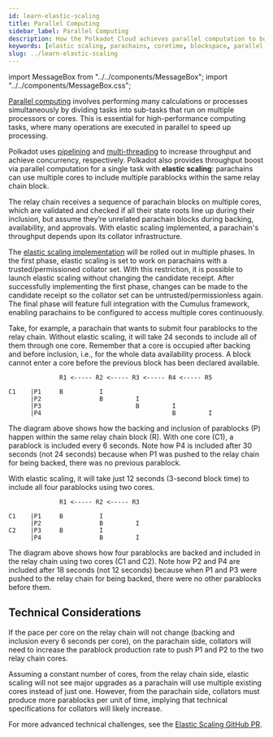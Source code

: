 ```yaml
---
id: learn-elastic-scaling
title: Parallel Computing
sidebar_label: Parallel Computing
description: How the Polkadot Cloud achieves parallel computation to boost throughput.
keywords: [elastic scaling, parachains, coretime, blockspace, parallel computing]
slug: ../learn-elastic-scaling
---
```


import MessageBox from "../../components/MessageBox"; import "../../components/MessageBox.css";

<MessageBox message="To fully follow the material on this page, it is recommended to be familiar with the primary stages
of the [Parachain Protocol](./learn-parachains-protocol)." />

[Parallel computing](https://en.wikipedia.org/wiki/Parallel_computing) involves performing many
calculations or processes simultaneously by dividing tasks into sub-tasks that run on multiple
processors or cores. This is essential for high-performance computing tasks, where many operations
are executed in parallel to speed up processing.

Polkadot uses [pipelining](./learn-async-backing.md) and
[multi-threading](./learn-agile-coretime.md) to increase throughput and achieve concurrency,
respectively. Polkadot also provides throughput boost via parallel computation for a single task
with **elastic scaling**: parachains can use multiple cores to include multiple parablocks within
the same relay chain block.

The relay chain receives a sequence of parachain blocks on multiple cores, which are validated and
checked if all their state roots line up during their inclusion, but assume they’re unrelated
parachain blocks during backing, availability, and approvals. With elastic scaling implemented, a
parachain's throughput depends upon its collator infrastructure.

The [elastic scaling implementation](https://github.com/paritytech/polkadot-sdk/issues/1829) will be
rolled out in multiple phases. In the first phase, elastic scaling is set to work on parachains with
a trusted/permissioned collator set. With this restriction, it is possible to launch elastic scaling
without changing the candidate receipt. After successfully implementing the first phase, changes can
be made to the candidate receipt so the collator set can be untrusted/permissionless again. The
final phase will feature full integration with the Cumulus framework, enabling parachains to be
configured to access multiple cores continuously.

Take, for example, a parachain that wants to submit four parablocks to the relay chain. Without
elastic scaling, it will take 24 seconds to include all of them through one core. Remember that a
core is occupied after backing and before inclusion, i.e., for the whole data availability process.
A block cannot enter a core before the previous block has been declared available.

```
              R1 <----- R2 <----- R3 <----- R4 <----- R5

C1    |P1     B          I
      |P2                B         I
      |P3                          B         I
      |P4                                    B         I

```

The diagram above shows how the backing and inclusion of parablocks (P) happen within the same relay
chain block (R). With one core (C1), a parablock is included every 6 seconds. Note how P4 is
included after 30 seconds (not 24 seconds) because when P1 was pushed to the relay chain for being
backed, there was no previous parablock.

With elastic scaling, it will take just 12 seconds (3-second block time) to include all four
parablocks using two cores.

```
              R1 <----- R2 <----- R3

C1    |P1     B          I
      |P2                B         I
C2    |P3     B          I
      |P4                B         I

```

The diagram above shows how four parablocks are backed and included in the relay chain using two
cores (C1 and C2). Note how P2 and P4 are included after 18 seconds (not 12 seconds) because when P1
and P3 were pushed to the relay chain for being backed, there were no other parablocks before them.

## Technical Considerations

If the pace per core on the relay chain will not change (backing and inclusion every 6 seconds per
core), on the parachain side, collators will need to increase the parablock production rate to push
P1 and P2 to the two relay chain cores.

Assuming a constant number of cores, from the relay chain side, elastic scaling will not see major
upgrades as a parachain will use multiple existing cores instead of just one. However, from the
parachain side, collators must produce more parablocks per unit of time, implying that technical
specifications for collators will likely increase.

For more advanced technical challenges, see the
[Elastic Scaling GitHub PR](https://github.com/paritytech/polkadot-sdk/issues/1829).
